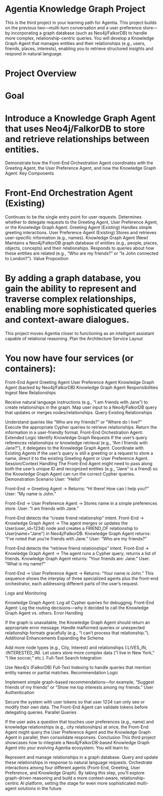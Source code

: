 # Agentia Knowledge Graph Project
This is the third project in your learning path for Agentia. This project builds on the previous two—multi-turn conversation and a user preference store—by incorporating a graph database (such as Neo4j/FalkorDB) to handle more complex, relationship-centric queries. You will develop a Knowledge Graph Agent that manages entities and their relationships (e.g., users, friends, places, interests), enabling you to retrieve structured insights and respond in natural language.

# Project Overview
# Goal

# Introduce a Knowledge Graph Agent that uses Neo4j/FalkorDB to store and retrieve relationships between entities.
Demonstrate how the Front-End Orchestration Agent coordinates with the Greeting Agent, the User Preference Agent, and now the Knowledge Graph Agent.
Key Components

# Front-End Orchestration Agent (Existing)
Continues to be the single entry point for user requests.
Determines whether to delegate requests to the Greeting Agent, User Preference Agent, or the Knowledge Graph Agent.
Greeting Agent (Existing)
Handles simple greeting interactions.
User Preference Agent (Existing)
Stores and retrieves user-specific information (e.g., names).
Knowledge Graph Agent (New)
Maintains a Neo4j/FalkorDB graph database of entities (e.g., people, places, objects, concepts) and their relationships.
Responds to queries about how these entities are related (e.g., “Who are my friends?” or “Is John connected to London?”).
Value Proposition

# By adding a graph database, you gain the ability to represent and traverse complex relationships, enabling more sophisticated queries and context-aware dialogues.
This project moves Agentia closer to functioning as an intelligent assistant capable of relational reasoning.
Plan the Architecture
Service Layout

# You now have four services (or containers):
Front-End Agent
Greeting Agent
User Preference Agent
Knowledge Graph Agent (backed by Neo4j/FalkorDB)
Knowledge Graph Agent
Responsibilities
Ingest New Relationships

Receive natural language instructions (e.g., “I am friends with Jane”) to create relationships in the graph.
Map user input to a Neo4j/FalkorDB query that updates or merges nodes/relationships.
Query Existing Relationships

Understand queries like “Who are my friends?” or “Where do I live?”
Execute the appropriate Cypher queries to retrieve relationships.
Return the information in a user-friendly format.
Front-End Orchestration Agent: Extended Logic
Identify Knowledge Graph Requests
If the user’s query references relationships or knowledge retrieval (e.g., “Am I friends with Jane?”), it delegates to the Knowledge Graph Agent.
Coordinate with Existing Agents
If the user’s query is still a greeting or a request to store a name, direct it to the existing Greeting Agent or User Preference Agent.
Session/Context Handling
The Front-End Agent might need to pass along both the user’s unique ID and recognized entities (e.g., “Jane” is a friend) so the Knowledge Graph Agent can run the correct Cypher queries.
Demonstration Scenario
User: “Hello!”

Front-End → Greeting Agent → Returns: “Hi there! How can I help you?”
User: “My name is John.”

Front-End → User Preference Agent → Stores name in a simple preferences store.
User: “I am friends with Jane.”

Front-End detects the “create friend relationship” intent.
Front-End → Knowledge Graph Agent → The agent merges or updates the User(user_id=1234) node and creates a FRIEND_OF relationship to User(name="Jane") in Neo4j/FalkorDB.
Knowledge Graph Agent returns: “I’ve noted that you’re friends with Jane.”
User: “Who are my friends?”

Front-End detects the “retrieve friend relationships” intent.
Front-End → Knowledge Graph Agent → The agent runs a Cypher query, returns a list of friends.
Knowledge Graph Agent returns: “Your friends are: Jane.”
User: “What is my name?”

Front-End → User Preference Agent → Returns: “Your name is John.”
This sequence shows the interplay of three specialized agents plus the front-end orchestrator, each addressing different parts of the user’s request.

Logs and Monitoring

Knowledge Graph Agent: Log all Cypher queries for debugging.
Front-End Agent: Log the routing decisions—why it decided to call the Knowledge Graph Agent vs. others.
Error Handling

If the graph is unavailable, the Knowledge Graph Agent should return an appropriate error message.
Handle malformed queries or unexpected relationship formats gracefully (e.g., “I can’t process that relationship.”).
Additional Enhancements
Expanding the Schema

Add more node types (e.g., City, Interest) and relationships (:LIVES_IN, :INTERESTED_IN).
Let users store more complex data (“I live in New York,” “I like soccer,” etc.).
Full-Text Search Integration

Use Neo4j’s (FalkorDB) Full-Text Indexing to handle queries that mention entity names or partial matches.
Recommendation Logic

Implement simple graph-based recommendations—for example, “Suggest friends of my friends” or “Show me top interests among my friends.”
User Authentication

Secure the system with user tokens so that user 1234 can only see or modify their own data.
The Front-End Agent can validate tokens before delegating queries.
Parallel Queries

If the user asks a question that touches user preferences (e.g., name) and knowledge relationships (e.g., city relationships) at once, the Front-End Agent might query the User Preference Agent and the Knowledge Graph Agent in parallel, then consolidate responses.
Conclusion
This third project showcases how to integrate a Neo4j/FalkorDB-based Knowledge Graph Agent into your evolving Agentia ecosystem. You will learn to:

Represent and manage relationships in a graph database.
Query and update these relationships in response to natural language requests.
Orchestrate interactions among four different agents (Front-End, Greeting, User Preference, and Knowledge Graph).
By taking this step, you’ll explore graph-driven reasoning and build a more context-aware, relationship-centric AI platform, setting the stage for even more sophisticated multi-agent solutions in the future.
